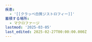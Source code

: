 ```yaml
---
疾患:
  - '[[クラッベ白質ジストロフィー]]'
蓄積する場所:
  - マクロファージ
lastmod: '2025-03-05'
last_edited: 2025-02-27T00:00:00.000Z
---
```



